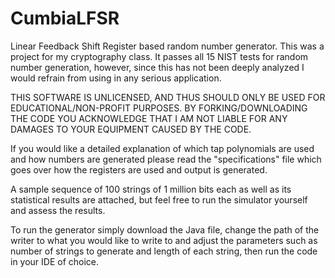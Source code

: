 # CumbiaLFSR
Linear Feedback Shift Register based random number generator. This was a project for my cryptography class. It passes all 15 NIST tests for random number generation, however, since this has not been deeply analyzed I would refrain from using in any serious application.

THIS SOFTWARE IS UNLICENSED, AND THUS SHOULD ONLY BE USED FOR EDUCATIONAL/NON-PROFIT PURPOSES. BY FORKING/DOWNLOADING THE CODE YOU ACKNOWLEDGE THAT I AM NOT LIABLE FOR ANY DAMAGES TO YOUR EQUIPMENT CAUSED BY THE CODE. 

If you would like a detailed explanation of which tap polynomials are used and how numbers are generated please read the "specifications" file which goes over how the registers are used and output is generated.

A sample sequence of 100 strings of 1 million bits each as well as its statistical results are attached, but feel free to run the simulator yourself and assess the results.

To run the generator simply download the Java file, change the path of the writer to what you would like to write to and adjust the parameters such as number of strings to generate and length of each string, then run the code in your IDE of choice.
